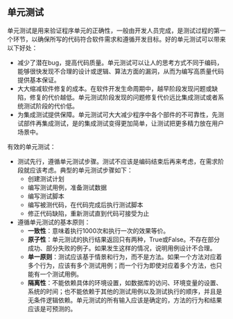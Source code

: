 ## 单元测试

单元测试是用来验证程序单元的正确性，一般由开发人员完成，是测试过程的第一个环节，以确保所写的代码符合软件需求和遵循开发目标。好的单元测试可以带来以下好处：

- 减少了潜在bug，提高代码质量。单元测试可以让人的思考方式不同于编码，能够很快发现不合理的设计或逻辑、算法方面的漏洞，从而为编写高质量代码提供基本保证。
- 大大缩减软件修复的成本。在软件开发生命周期中，越早阶段发现问题或缺陷，修复的代价越低。单元测试阶段发现的问题修复代价远比集成测试或者系统测试阶段的代价低。
- 为集成测试提供保障。单元测试可大大减少程序中各个部件的不可靠性，先测试部件再集成测试，是的集成测试变得更加简单，让测试把更多精力放在用户场景中。



有效的单元测试：

- 测试先行，遵循单元测试步骤。测试不应该是编码结束后再来考虑，在需求阶段就应该考虑。典型的单元测试步骤如下：
  - 创建测试计划
  - 编写测试用例，准备测试数据
  - 编写测试脚本
  - 编写被测代码，在代码完成后执行测试脚本
  - 修正代码缺陷，重新测试直到代码可接受为止
- 遵循单元测试的基本原则：
  - **一致性**：意味着执行1000次和执行一次的效果等价。
  - **原子性**：单元测试的执行结果返回只有两种，True或False。不存在部分成功、部分失败的例子。如果发生这样的情况，说明用例设计不合理。
  - **单一原则**：测试应该基于情景和行为，而不是方法。如果一个方法对应着多个行为，应该有多个测试用例；而一个行为即使对应着多个方法，也只能有一个测试用例。
  - **隔离性**：不能依赖具体的环境设置，如数据库的访问、环境变量的设置、系统的时间；也不能依赖于其他的测试用例以及测试执行的顺序，并且是无条件逻辑依赖。单元测试的所有输入应该是确定的，方法的行为和结果应该是可预测的。

